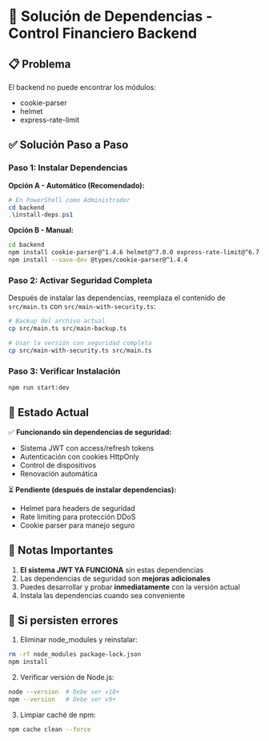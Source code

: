 # 🔧 Solución de Dependencias - Control Financiero Backend

## 📋 Problema
El backend no puede encontrar los módulos:
- cookie-parser
- helmet  
- express-rate-limit

## ✅ Solución Paso a Paso

### Paso 1: Instalar Dependencias

**Opción A - Automático (Recomendado):**
```powershell
# En PowerShell como Administrador
cd backend
.\install-deps.ps1
```

**Opción B - Manual:**
```bash
cd backend
npm install cookie-parser@^1.4.6 helmet@^7.0.0 express-rate-limit@^6.7.0
npm install --save-dev @types/cookie-parser@^1.4.4
```

### Paso 2: Activar Seguridad Completa

Después de instalar las dependencias, reemplaza el contenido de `src/main.ts` con `src/main-with-security.ts`:

```bash
# Backup del archivo actual
cp src/main.ts src/main-backup.ts

# Usar la versión con seguridad completa
cp src/main-with-security.ts src/main.ts
```

### Paso 3: Verificar Instalación

```bash
npm run start:dev
```

## 🎯 Estado Actual

✅ **Funcionando sin dependencias de seguridad:**
- Sistema JWT con access/refresh tokens
- Autenticación con cookies HttpOnly
- Control de dispositivos
- Renovación automática

⏳ **Pendiente (después de instalar dependencias):**
- Helmet para headers de seguridad
- Rate limiting para protección DDoS
- Cookie parser para manejo seguro

## 🚨 Notas Importantes

1. **El sistema JWT YA FUNCIONA** sin estas dependencias
2. Las dependencias de seguridad son **mejoras adicionales**
3. Puedes desarrollar y probar **inmediatamente** con la versión actual
4. Instala las dependencias cuando sea conveniente

## 🔄 Si persisten errores

1. Eliminar node_modules y reinstalar:
```bash
rm -rf node_modules package-lock.json
npm install
```

2. Verificar versión de Node.js:
```bash
node --version  # Debe ser v18+
npm --version   # Debe ser v9+
```

3. Limpiar caché de npm:
```bash
npm cache clean --force
```
